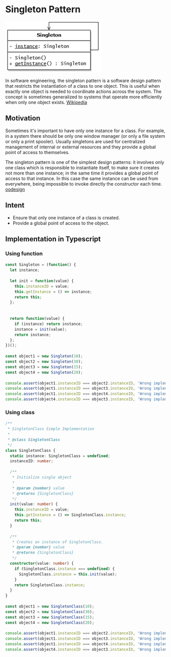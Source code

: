 # Singleton Pattern

<img src="../images/singleton.png"></img>

In software engineering, the singleton pattern is a software design pattern that restricts the instantiation of a class to one object. This is useful when exactly one object is needed to coordinate actions across the system. The concept is sometimes generalized to systems that operate more efficiently when only one object exists. <a href="https://en.wikipedia.org/wiki/Singleton_pattern">Wikipedia</a>

## Motivation

Sometimes it's important to have only one instance for a class. For example, in a system there should be only one window manager (or only a file system or only a print spooler). Usually singletons are used for centralized management of internal or external resources and they provide a global point of access to themselves.

The singleton pattern is one of the simplest design patterns: it involves only one class which is responsible to instantiate itself, to make sure it creates not more than one instance; in the same time it provides a global point of access to that instance. In this case the same instance can be used from everywhere, being impossible to invoke directly the constructor each time. <a href="http://www.oodesign.com/singleton-pattern.html">oodesign</a>

## Intent

- Ensure that only one instance of a class is created.
- Provide a global point of access to the object.

## Implementation in Typescript

### Using function

```ts
const Singleton = (function() {
  let instance;

  let init = function(value) {
    this.instanceID = value;
    this.getInstance = () => instance;
    return this;
  };


  return function(value) {
    if (instance) return instance;
    instance = init(value);
    return instance;
  };
})();

const object1 = new Singleton(10);
const object2 = new Singleton(30);
const object3 = new Singleton(15);
const object4 = new Singleton(20);

console.assert(object1.instanceID === object2.instanceID, 'Wrong implementation');
console.assert(object1.instanceID === object3.instanceID, 'Wrong implementation');
console.assert(object1.instanceID === object4.instanceID, 'Wrong implementation');
console.assert(object4.instanceID === object3.instanceID, 'Wrong implementation');
```

### Using class

```ts
/**
 * SingletonClass Simple Implementation
 *
 * @class SingletonClass
 */
class SingletonClass {
  static instance: SingletonClass = undefined;
  instanceID: number;

  /**
   * Initialize single object
   *
   * @param {number} value
   * @returns {SingletonClass}
   */
  init(value: number) {
    this.instanceID = value;
    this.getInstance = () => SingletonClass.instance;
    return this;
  }

  /**
   * Creates an instance of SingletonClass.
   * @param {number} value
   * @returns {SingletonClass}
   */
  constructor(value: number) {
    if (SingletonClass.instance === undefined) {
      SingletonClass.instance = this.init(value);
    }
    return SingletonClass.instance;
  }
}

const object1 = new SingletonClass(10);
const object2 = new SingletonClass(30);
const object3 = new SingletonClass(15);
const object4 = new SingletonClass(20);

console.assert(object1.instanceID === object2.instanceID, 'Wrong implementation');
console.assert(object1.instanceID === object3.instanceID, 'Wrong implementation');
console.assert(object1.instanceID === object4.instanceID, 'Wrong implementation');
console.assert(object4.instanceID === object3.instanceID, 'Wrong implementation');
```